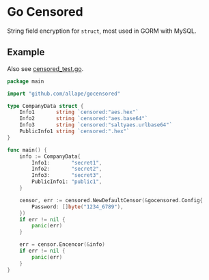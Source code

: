 # Go Censored

String field encryption for `struct`, most used in GORM with MySQL.

## Example

Also see [censored_test.go](censored_test.go).

```go
package main

import "github.com/allape/gocensored"

type CompanyData struct {
	Info1       string `censored:"aes.hex"`
	Info2       string `censored:"aes.base64"`
	Info3       string `censored:"saltyaes.urlbase64"`
	PublicInfo1 string `censored:".hex"`
}

func main() {
	info := CompanyData{
		Info1:       "secret1",
		Info2:       "secret2",
		Info3:       "secret3",
		PublicInfo1: "public1",
	}

	censor, err := censored.NewDefaultCensor(&gocensored.Config{
		Password: []byte("1234_6789"),
	})
	if err != nil {
        panic(err)
    }

	err = censor.Encencor(&info)
	if err != nil {
		panic(err)
	}
}

```
